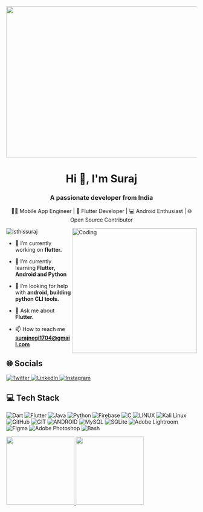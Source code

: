 <div align="center">
  <img src="https://github.com/Anmol-Baranwal/Cool-GIFs-For-GitHub/assets/74038190/0c7eb6ed-663b-4ce4-bfbd-18239a38ba1b" width="1080" height= "400">
</div>




<h1 align="center">Hi 👋, I'm Suraj</h1>
<h3 align="center">A passionate developer from India</h3>

<p align = 'center' >👨‍💻 Mobile App Engineer | 🚀 Flutter Developer | 💻 Android Enthusiast | 🌐 Open Source Contributor</p>
 

<img align="right" alt="Coding" width="330" src="https://github.com/mayankchaudhary26/Cool-Readme-ideas/blob/master/data/octocat/spidertocat.png">

<p align="left"> <img src="https://komarev.com/ghpvc/?username=isthissuraj&label=Profile%20views&color=0e75b6&style=flat" alt="isthissuraj" /> </p>


- 🔭 I’m currently working on **flutter.**

- 🌱 I’m currently learning **Flutter, Android and Python**

- 🤝 I’m looking for help with **android, building python CLI tools.**

- 💬 Ask me about **Flutter.**

- 📫 How to reach me **surajnegi1704@gmail.com**

## 🌐 Socials

<p align="left">
  <a href="https://twitter.com/Is_this_suraj" target="_blank">
    <img src="https://img.shields.io/badge/Twitter-1DA1F2?style=for-the-badge&logo=twitter&logoColor=white" alt="Twitter"/>
  </a>
  <a href="https://linkedin.com/in/suraj-negi-898578243" target="_blank">
    <img src="https://img.shields.io/badge/LinkedIn-0077B5?style=for-the-badge&logo=linkedin&logoColor=white" alt="LinkedIn"/>
  </a>
  <a href="https://instagram.com/is_this_suraj" target="_blank">
    <img src="https://img.shields.io/badge/Instagram-E4405F?style=for-the-badge&logo=instagram&logoColor=white"alt="Instagram"/>
  </a>
</p>
 

## 💻  Tech Stack
![Dart](https://img.shields.io/badge/dart-%230175C2.svg?style=for-the-badge&logo=dart&logoColor=white) ![Flutter](https://img.shields.io/badge/Flutter-%2302569B.svg?style=for-the-badge&logo=Flutter&logoColor=white) ![Java](https://img.shields.io/badge/java-%23ED8B00.svg?style=for-the-badge&logo=java&logoColor=white) ![Python](https://img.shields.io/badge/python-3670A0?style=for-the-badge&logo=python&logoColor=ffdd54) ![Firebase](https://img.shields.io/badge/firebase-%23039BE5.svg?style=for-the-badge&logo=firebase) ![C](https://img.shields.io/badge/c-%2300599C.svg?style=for-the-badge&logo=c&logoColor=white) ![LINUX](https://img.shields.io/badge/Linux-FCC624?style=for-the-badge&logo=linux&logoColor=black) ![Kali Linux](https://img.shields.io/badge/Kali_Linux-557C94?style=for-the-badge&logo=kali-linux&logoColor=white)![GitHub](https://img.shields.io/badge/GitHub-%23121011.svg?style=for-the-badge&logo=github&logoColor=white) ![GIT](https://img.shields.io/badge/Git-fc6d26?style=for-the-badge&logo=git&logoColor=white) ![ANDROID](https://img.shields.io/badge/android-%2320232a.svg?style=for-the-badge&logo=android&logoColor=%a4c639)  ![MySQL](https://img.shields.io/badge/mysql-%2300f.svg?style=for-the-badge&logo=mysql&logoColor=white) ![SQLite](https://img.shields.io/badge/sqlite-%2307405e.svg?style=for-the-badge&logo=sqlite&logoColor=white) ![Adobe Lightroom](https://img.shields.io/badge/Adobe%20Lightroom-31A8FF.svg?style=for-the-badge&logo=Adobe%20Lightroom&logoColor=white) 	![Figma](https://img.shields.io/badge/figma-%23F24E1E.svg?style=for-the-badge&logo=figma&logoColor=white) ![Adobe Photoshop](https://img.shields.io/badge/adobephotoshop-%2331A8FF.svg?style=for-the-badge&logo=adobephotoshop&logoColor=white) ![Bash](https://img.shields.io/badge/Shell_Script-121011?style=for-the-badge&logo=gnu-bash&logoColor=white)

<div>
  <a href="https://github.com/isthissuraj">
    <img height="180em" src="https://github-readme-stats.vercel.app/api?username=isthissuraj&theme=transparent&hide_border=false&include_all_commits=false&count_private=false"/>
    <img height="180em" src="https://github-readme-stats.vercel.app/api/top-langs/?username=isthissuraj&layout=compact&theme=transparent&locale=en"/>
   
    
  </a>
</div>
